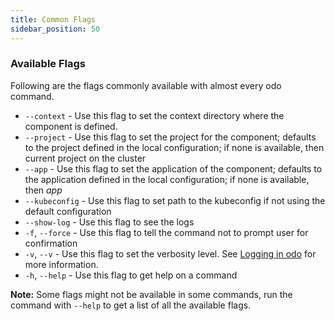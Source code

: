 ```yaml
---
title: Common Flags
sidebar_position: 50
---
```


### Available Flags
Following are the flags commonly available with almost every odo command.
* `--context` - Use this flag to set the context directory where the component is defined.
* `--project` - Use this flag to set the project for the component; defaults to the project defined in the  local configuration; if none is available, then current project on the cluster
* `--app` - Use this flag to set the application of the component; defaults to the application defined in the local configuration; if none is available, then _app_
* `--kubeconfig` - Use this flag to set path to the kubeconfig if not using the default configuration
* `--show-log` - Use this flag to see the logs
*  `-f`, `--force` - Use this flag to tell the command not to prompt user for confirmation
* `-v`, `--v` - Use this flag to set the verbosity level. See [Logging in odo](https://github.com/redhat-developer/odo/wiki/Dev:-Logging-in-odo) for more information.
* `-h`, `--help` - Use this flag to get help on a command

**Note:** Some flags might not be available in some commands, run the command with `--help` to get a list of all the available flags.